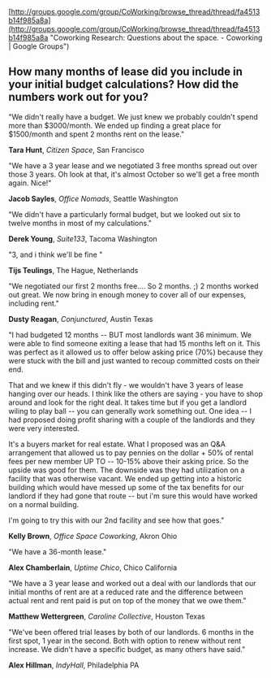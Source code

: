 [http://groups.google.com/group/CoWorking/browse_thread/thread/fa4513b14f985a8a](http://groups.google.com/group/CoWorking/browse_thread/thread/fa4513b14f985a8a "Coworking Research: Questions about the space. - Coworking | Google Groups")

## How many months of lease did you include in your initial budget calculations? How did the numbers work out for you?

"We didn't really have a budget. We just knew we probably couldn't spend more than $3000/month. We ended up finding a great place for $1500/month and spent 2 months rent on the lease."

**Tara Hunt**, *Citizen Space*, San Francisco

"We have a 3 year lease and we negotiated 3 free months spread out over those 3 years. Oh look at that, it's almost October so we'll get a free month again. Nice!"

**Jacob Sayles**, *Office Nomads*, Seattle Washington

"We didn't have a particularly formal budget, but we looked out six to twelve months in most of my calculations."

**Derek Young**, *Suite133*, Tacoma Washington

"3, and i think we'll be fine "

**Tijs Teulings**, The Hague, Netherlands

"We negotiated our first 2 months free.... So 2 months. ;)
2 months worked out great. We now bring in enough money to cover all of our expenses, including rent."

**Dusty Reagan**, *Conjunctured*, Austin Texas 

"I had budgeted 12 months -- BUT most landlords want 36 minimum. We were able to find someone exiting a lease that had 15 months left on it. This was perfect as it allowed us to offer below asking price (70%) because they were stuck with the bill and just wanted to recoup committed costs on their end.

That and we knew if this didn't fly - we wouldn't have 3 years of lease hanging over our heads.
I think like the others are saying - you have to shop around and look for the right deal. It takes time but if you get a landlord wiling to play ball -- you can generally work something out.
One idea -- I had proposed doing profit sharing with a couple of the landlords and they were very interested.

It's a buyers market for real estate. What I proposed was an Q&A arrangement that allowed us to pay pennies on the dollar + 50% of rental fees per new member UP TO -- 10-15% above their asking price. So the upside was good for them. The downside was they had utilization on a facility that was otherwise vacant. We ended up getting into a historic building which would have messed up some of the tax benefits for our landlord if they had gone that route -- but i'm sure this would have worked on a normal building.

I'm going to try this with our 2nd facility and see how that goes."

**Kelly Brown**, *Office Space Coworking*, Akron Ohio

"We have a 36-month lease."

**Alex Chamberlain**, *Uptime Chico*, Chico California

"We have a 3 year lease and worked out a deal with our landlords that our initial months of rent are at a reduced rate and the difference between actual rent and rent paid is put on top of the money that we owe them."

**Matthew Wettergreen**, *Caroline Collective*, Houston Texas

"We've been offered trial leases by both of our landlords. 6 months in the first spot, 1 year in the second. Both with option to renew without rent increase. We didn't have a specific budget, as many others have said."

**Alex Hillman**, *IndyHall*, Philadelphia PA 